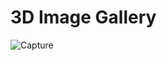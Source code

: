 # 3D Image Gallery
![Capture](https://user-images.githubusercontent.com/12228242/120780973-306bd080-c55b-11eb-86dc-ff9b1b82c434.PNG)
